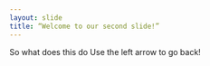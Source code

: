 ```yaml
---
layout: slide
title: “Welcome to our second slide!”
---
```

So what does this do
Use the left arrow to go back!
